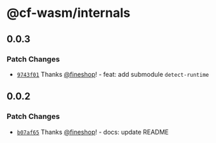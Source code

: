 # @cf-wasm/internals

## 0.0.3

### Patch Changes

- [`9743f01`](https://github.com/fineshopdesign/cf-wasm/commit/9743f01376f3bb995ddb678dae438a1ed471beb0) Thanks [@fineshop](https://github.com/fineshop)! - feat: add submodule `detect-runtime`

## 0.0.2

### Patch Changes

- [`b07af65`](https://github.com/fineshopdesign/cf-wasm/commit/b07af651316223f32d9df9503c730d094dd256f4) Thanks [@fineshop](https://github.com/fineshop)! - docs: update README
